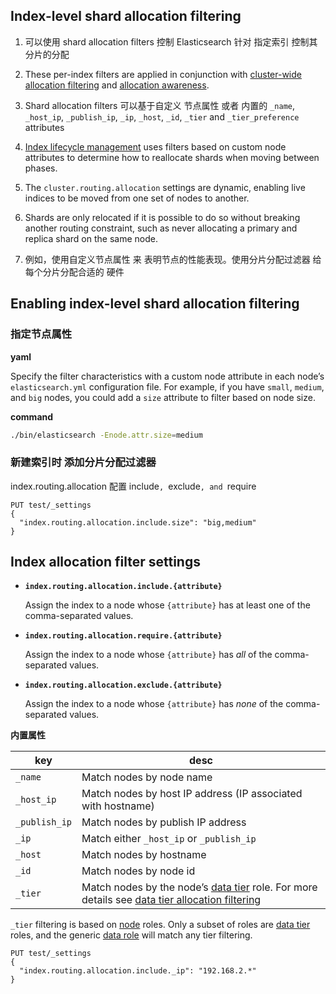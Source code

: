 ## Index-level shard allocation filtering

1. 可以使用 shard allocation filters 控制 Elasticsearch 针对 指定索引  控制其分片的分配

2. These per-index filters are applied in conjunction with [cluster-wide allocation filtering](https://www.elastic.co/guide/en/elasticsearch/reference/7.13/modules-cluster.html#cluster-shard-allocation-filtering) and [allocation awareness](https://www.elastic.co/guide/en/elasticsearch/reference/7.13/modules-cluster.html#shard-allocation-awareness).
3. Shard allocation filters 可以基于自定义 节点属性 或者 内置的 `_name`, `_host_ip`, `_publish_ip`, `_ip`, `_host`, `_id`, `_tier` and `_tier_preference` attributes
4.  [Index lifecycle management](https://www.elastic.co/guide/en/elasticsearch/reference/7.13/index-lifecycle-management.html) uses filters based on custom node attributes to determine how to reallocate shards when moving between phases.
5. The `cluster.routing.allocation` settings are dynamic, enabling live indices to be moved from one set of nodes to another. 
6. Shards are only relocated if it is possible to do so without breaking another routing constraint, such as never allocating a primary and replica shard on the same node.
7. 例如，使用自定义节点属性 来 表明节点的性能表现。使用分片分配过滤器 给每个分片分配合适的 硬件



## Enabling index-level shard allocation filtering

### 指定节点属性

**yaml**

Specify the filter characteristics with a custom node attribute in each node’s `elasticsearch.yml` configuration file. For example, if you have `small`, `medium`, and `big` nodes, you could add a `size` attribute to filter based on node size.

**command**

```sh
./bin/elasticsearch -Enode.attr.size=medium
```

### **新建索引时 添加分片分配过滤器**

index.routing.allocation 配置 include`, `exclude`, and `require

```console
PUT test/_settings
{
  "index.routing.allocation.include.size": "big,medium"
}
```





## Index allocation filter settings

- **`index.routing.allocation.include.{attribute}`**

  Assign the index to a node whose `{attribute}` has at least one of the comma-separated values.

- **`index.routing.allocation.require.{attribute}`**

  Assign the index to a node whose `{attribute}` has *all* of the comma-separated values.

- **`index.routing.allocation.exclude.{attribute}`**

  Assign the index to a node whose `{attribute}` has *none* of the comma-separated values.

**内置属性**

| key           | desc                                                         |
| ------------- | ------------------------------------------------------------ |
| `_name`       | Match nodes by node name                                     |
| `_host_ip`    | Match nodes by host IP address (IP associated with hostname) |
| `_publish_ip` | Match nodes by publish IP address                            |
| `_ip`         | Match either `_host_ip` or `_publish_ip`                     |
| `_host`       | Match nodes by hostname                                      |
| `_id`         | Match nodes by node id                                       |
| `_tier`       | Match nodes by the node’s [data tier](https://www.elastic.co/guide/en/elasticsearch/reference/7.13/data-tiers.html) role. For more details see [data tier allocation filtering](https://www.elastic.co/guide/en/elasticsearch/reference/7.13/data-tier-shard-filtering.html) |

`_tier` filtering is based on [node](https://www.elastic.co/guide/en/elasticsearch/reference/7.13/modules-node.html) roles. Only a subset of roles are [data tier](https://www.elastic.co/guide/en/elasticsearch/reference/7.13/data-tiers.html) roles, and the generic [data role](https://www.elastic.co/guide/en/elasticsearch/reference/7.13/modules-node.html#data-node) will match any tier filtering.



```console
PUT test/_settings
{
  "index.routing.allocation.include._ip": "192.168.2.*"
}
```